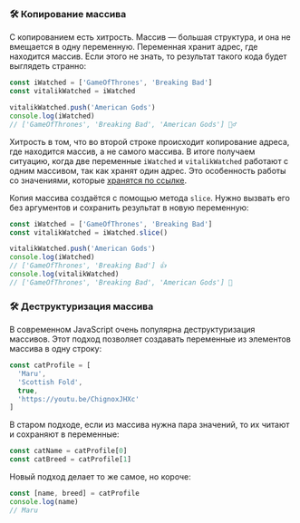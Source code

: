 ### 🛠 Копирование массива

С копированием есть хитрость. Массив — большая структура, и она не вмещается в одну переменную. Переменная хранит адрес, где находится массив. Если этого не знать, то результат такого кода будет выглядеть странно:

```js
const iWatched = ['GameOfThrones', 'Breaking Bad']
const vitalikWatched = iWatched

vitalikWatched.push('American Gods')
console.log(iWatched)
// ['GameOfThrones', 'Breaking Bad', 'American Gods'] 🤷‍♂️
```

Хитрость в том, что во второй строке происходит копирование адреса, где находится массив, а не самого массива. В итоге получаем ситуацию, когда две переменные `iWatched` и `vitalikWatched` работают с одним массивом, так как хранят один адрес. Это особенность работы со значениями, которые [хранятся по ссылке](/js/ref-type-vs-value-type/).

Копия массива создаётся с помощью метода `slice`. Нужно вызвать его без аргументов и сохранить результат в новую переменную:

```js
const iWatched = ['GameOfThrones', 'Breaking Bad']
const vitalikWatched = iWatched.slice()

vitalikWatched.push('American Gods')
console.log(iWatched)
// ['GameOfThrones', 'Breaking Bad'] 👍
console.log(vitalikWatched)
// ['GameOfThrones', 'Breaking Bad', 'American Gods'] 💪
```

### 🛠 Деструктуризация массива

В современном JavaScript очень популярна деструктуризация массивов. Этот подход позволяет создавать переменные из элементов массива в одну строку:

```js
const catProfile = [
  'Maru',
  'Scottish Fold',
  true,
  'https://youtu.be/ChignoxJHXc'
]
```


В старом подходе,  если из массива нужна пара значений, то их читают и сохраняют в переменные:

```js
const catName = catProfile[0]
const catBreed = catProfile[1]
```

Новый подход делает то же самое, но короче:

```js
const [name, breed] = catProfile
console.log(name)
// Maru
```
